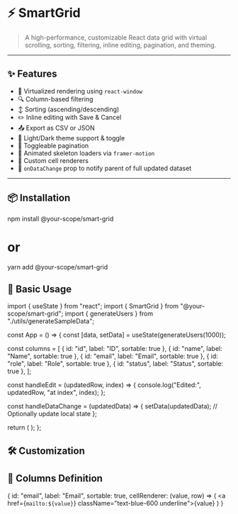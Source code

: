 # ⚡ SmartGrid

> A high-performance, customizable React data grid with virtual scrolling, sorting, filtering, inline editing, pagination, and theming.

---

## ✨ Features

- 🚀 Virtualized rendering using `react-window`
- 🔍 Column-based filtering
- ↕️ Sorting (ascending/descending)
- ✏️ Inline editing with Save & Cancel
- 📤 Export as CSV or JSON
- 🎨 Light/Dark theme support & toggle
- 🔁 Toggleable pagination
- 🎥 Animated skeleton loaders via `framer-motion`
- 🔗 Custom cell renderers
- 📡 `onDataChange` prop to notify parent of full updated dataset

---

## 📦 Installation

npm install @your-scope/smart-grid
# or
yarn add @your-scope/smart-grid



## 🧠 Basic Usage

import { useState } from "react";
import { SmartGrid } from "@your-scope/smart-grid";
import { generateUsers } from "./utils/generateSampleData";

const App = () => {
  const [data, setData] = useState(generateUsers(1000));

  const columns =
  [
    { id: "id", label: "ID", sortable: true },
    { id: "name", label: "Name", sortable: true },
    { id: "email", label: "Email", sortable: true },
    { id: "role", label: "Role", sortable: true },
    { id: "status", label: "Status", sortable: true },
  ];

  const handleEdit = (updatedRow, index) => {
    console.log("Edited:", updatedRow, "at index", index);
  };

  const handleDataChange = (updatedData) => {
    setData(updatedData); // Optionally update local state
  };

  return (
    <SmartGrid
      data={data}
      columns={columns}
      pageSize={50}
      theme="dark"
      onRowEdit={handleEdit}
      onDataChange={handleDataChange}
    />
  );
};


## 🛠️ Customization

## 📑 Columns Definition
{
  id: "email",
  label: "Email",
  sortable: true,
  cellRenderer: (value, row) => (
    <a href={`mailto:${value}`} className="text-blue-600 underline">{value}</a>
  )
}




